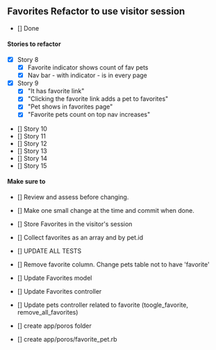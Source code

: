 ## Favorites Refactor to use visitor session
- [] Done

#### Stories to refactor
- [x] Story 8
  - [x] Favorite indicator shows count of fav pets
  - [x] Nav bar - with indicator - is in every page
- [x] Story 9
  - [x] "It has favorite link"
  - [x] "Clicking the favorite link adds a pet to favorites"
  - [x] "Pet shows in favorites page"
  - [x] "Favorite pets count on top nav increases"
- [] Story 10
- [] Story 11
- [] Story 12
- [] Story 13
- [] Story 14
- [] Story 15

#### Make sure to
- [] Review and assess before changing.
- [] Make one small change at the time and commit when done.
- [] Store Favorites in the visitor's session
- [] Collect favorites as an array and by pet.id
- [] UPDATE ALL TESTS
- [] Remove favorite column. Change pets table not to have 'favorite'

- [] Update Favorites model
- [] Update Favorites controller
- [] Update pets controller related to favorite (toogle_favorite, remove_all_favorites)
- [] create app/poros folder
- [] create app/poros/favorite_pet.rb